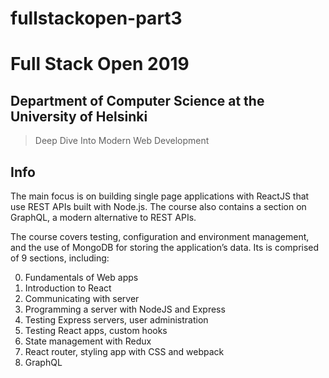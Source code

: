 # fullstackopen-part3

# Full Stack Open 2019

## Department of Computer Science at the University of Helsinki

>  Deep Dive Into Modern Web Development

## Info 

The main focus is on building single page applications with ReactJS that use REST APIs built with Node.js. The course also contains a section on GraphQL, a modern alternative to REST APIs.

The course covers testing, configuration and environment management, and the use of MongoDB for storing the application’s data. Its is comprised of 9 sections, including:

0) Fundamentals of Web apps
1) Introduction to React
2) Communicating with server
3) Programming a server with NodeJS and Express
4) Testing Express servers, user administration
5) Testing React apps, custom hooks
6) State management with Redux
7) React router, styling app with CSS and webpack
8) GraphQL
